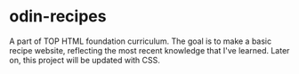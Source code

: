 # odin-recipes

A part of TOP HTML foundation curriculum. The goal is to make a basic recipe website, reflecting the most recent knowledge that I've learned.
Later on, this project will be updated with CSS.

